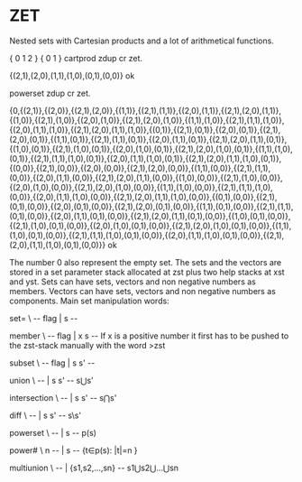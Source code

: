 # ZET
Nested sets with Cartesian products and a lot of arithmetical functions.

{ 0 1 2 } { 0 1 } cartprod zdup cr zet.

{(2,1),(2,0),(1,1),(1,0),(0,1),(0,0)} ok

powerset zdup cr zet.

{0,{(2,1)},{(2,0)},{(2,1),(2,0)},{(1,1)},{(2,1),(1,1)},{(2,0),(1,1)},{(2,1),(2,0),(1,1)},{(1,0)},{(2,1),(1,0)},{(2,0),(1,0)},{(2,1),(2,0),(1,0)},{(1,1),(1,0)},{(2,1),(1,1),(1,0)},{(2,0),(1,1),(1,0)},{(2,1),(2,0),(1,1),(1,0)},{(0,1)},{(2,1),(0,1)},{(2,0),(0,1)},{(2,1),(2,0),(0,1)},{(1,1),(0,1)},{(2,1),(1,1),(0,1)},{(2,0),(1,1),(0,1)},{(2,1),(2,0),(1,1),(0,1)},{(1,0),(0,1)},{(2,1),(1,0),(0,1)},{(2,0),(1,0),(0,1)},{(2,1),(2,0),(1,0),(0,1)},{(1,1),(1,0),(0,1)},{(2,1),(1,1),(1,0),(0,1)},{(2,0),(1,1),(1,0),(0,1)},{(2,1),(2,0),(1,1),(1,0),(0,1)},{(0,0)},{(2,1),(0,0)},{(2,0),(0,0)},{(2,1),(2,0),(0,0)},{(1,1),(0,0)},{(2,1),(1,1),(0,0)},{(2,0),(1,1),(0,0)},{(2,1),(2,0),(1,1),(0,0)},{(1,0),(0,0)},{(2,1),(1,0),(0,0)},{(2,0),(1,0),(0,0)},{(2,1),(2,0),(1,0),(0,0)},{(1,1),(1,0),(0,0)},{(2,1),(1,1),(1,0),(0,0)},{(2,0),(1,1),(1,0),(0,0)},{(2,1),(2,0),(1,1),(1,0),(0,0)},{(0,1),(0,0)},{(2,1),(0,1),(0,0)},{(2,0),(0,1),(0,0)},{(2,1),(2,0),(0,1),(0,0)},{(1,1),(0,1),(0,0)},{(2,1),(1,1),(0,1),(0,0)},{(2,0),(1,1),(0,1),(0,0)},{(2,1),(2,0),(1,1),(0,1),(0,0)},{(1,0),(0,1),(0,0)},{(2,1),(1,0),(0,1),(0,0)},{(2,0),(1,0),(0,1),(0,0)},{(2,1),(2,0),(1,0),(0,1),(0,0)},{(1,1),(1,0),(0,1),(0,0)},{(2,1),(1,1),(1,0),(0,1),(0,0)},{(2,0),(1,1),(1,0),(0,1),(0,0)},{(2,1),(2,0),(1,1),(1,0),(0,1),(0,0)}} ok

The number 0 also represent the empty set. The sets and the vectors are stored in a set parameter stack allocated at zst plus two help stacks at xst and yst. Sets can have sets, vectors and non negative numbers as members. Vectors can have sets, vectors and non negative numbers as components. Main set manipulation words:

set= \ -- flag | s --

member \ -- flag | x s --     If x is a positive number it first has to be pushed to the zst-stack manually with the word >zst

subset \ -- flag | s s' -- 

union \ -- | s s' -- s⋃s'

intersection \ -- | s s' -- s⋂s'

diff \ -- | s s' -- s\s'

powerset \ -- | s -- p(s) 

power# \ n -- | s -- {t∈p(s): |t|=n }

multiunion \ -- | {s1,s2,...,sn} -- s1⋃s2⋃...⋃sn
